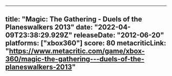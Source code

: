 
---
title: "Magic: The Gathering - Duels of the Planeswalkers 2013"
date: "2022-04-09T23:38:29.929Z"
releaseDate: "2012-06-20"
platforms: ["xbox360"]
score: 80
metacriticLink: "https://www.metacritic.com/game/xbox-360/magic-the-gathering---duels-of-the-planeswalkers-2013"
---
